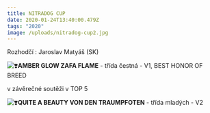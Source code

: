 ```yaml
---
title: NITRADOG CUP
date: 2020-01-24T13:40:00.479Z
tags: "2020"
image: /uploads/nitradog-cup2.jpg
---
```

Rozhodčí : Jaroslav Matyáš (SK)

![❣️](https://static.xx.fbcdn.net/images/emoji.php/v9/teb/1/16/2763.png)**AMBER GLOW ZAFA FLAME** - třída čestná - V1, BEST HONOR OF BREED

v závěrečné soutěži v TOP 5

![❣️](https://static.xx.fbcdn.net/images/emoji.php/v9/teb/1/16/2763.png)**QUITE A BEAUTY VON DEN TRAUMPFOTEN** - třída mladých - V2